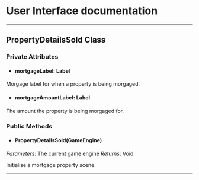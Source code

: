 # User Interface documentation
---
## PropertyDetailsSold Class

### Private Attributes 
- #### mortgageLabel: Label
Morgage label for when a property is being morgaged.
- #### mortgageAmountLabel: Label
The amount the property is being morgaged for.

### Public Methods 
- #### PropertyDetailsSold(GameEngine)
*Parameters*: The current game engine 
*Returns*: Void

Initialise a mortgage property scene. 

---
